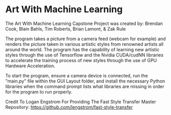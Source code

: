 # Art With Machine Learning
The Art With Machine Learning Capstone Project was created by: Brendan Cook, Blain Bahls, Tim Roberts, Brian Lamont, & Zak Rule

The program takes a picture from a camera feed (webcam for example) and renders the picture taken in various artistic styles from renowned artists all around the world. The program has the capability of learning new artistic styles through the use of Tensorflow and the Nvidia CUDA/cudNN libraries to accelerate the training process of new styles through the use of GPU Hardware Acceleration.

To start the program, ensure a camera device is connected, run the "main.py" file within the GUI Layout folder, and install the necessary Python libraries when the command prompt lists what libraries are missing in order for the program to run properly.

Credit To Logan Engstrom For Providing The Fast Style Transfer Master Repository:
https://github.com/lengstrom/fast-style-transfer
